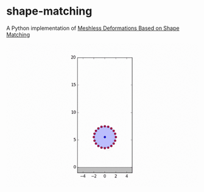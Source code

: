# shape-matching
A Python implementation of [Meshless Deformations Based on Shape Matching](http://dl.acm.org/citation.cfm?id=1073216)

![Meshless Deformations Based on Shape Matching](img/shape-matching.gif)



